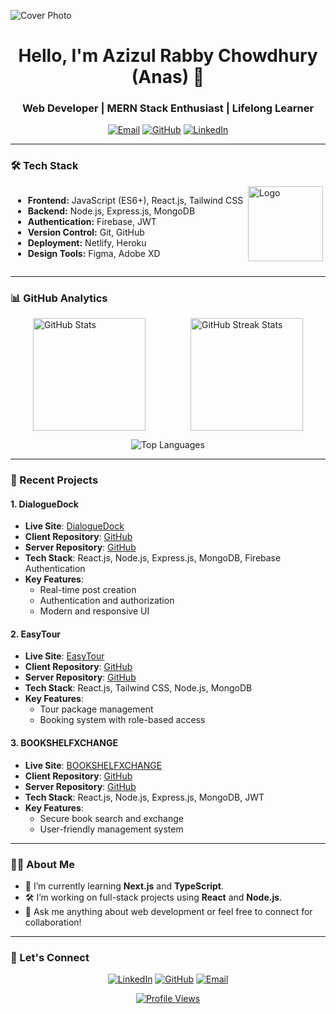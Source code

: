 ![Cover Photo](https://i.ibb.co/9wjfj8k/gb-1-up.png)

<h1 align="center">Hello, I'm Azizul Rabby Chowdhury (Anas) 👋</h1>
<h3 align="center">Web Developer | MERN Stack Enthusiast | Lifelong Learner</h3>

<p align="center">
  <a href="mailto:anassust.scw@gmail.com"><img src="https://img.shields.io/badge/Email-D14836?style=for-the-badge&logo=gmail&logoColor=white" alt="Email"></a>
  <a href="https://github.com/AnasCoding1986"><img src="https://img.shields.io/badge/GitHub-%23181717.svg?style=for-the-badge&logo=github&logoColor=white" alt="GitHub"></a>
  <a href="https://linkedin.com/in/azizul-rabby-chowdhury"><img src="https://img.shields.io/badge/LinkedIn-%230077B5.svg?style=for-the-badge&logo=linkedin&logoColor=white" alt="LinkedIn"></a>
</p>

---

### 🛠 Tech Stack

<div style="display: flex; justify-content: space-around;">
  <ul>
    <li><b>Frontend:</b> JavaScript (ES6+), React.js, Tailwind CSS</li>
    <li><b>Backend:</b> Node.js, Express.js, MongoDB</li>
    <li><b>Authentication:</b> Firebase, JWT</li>
    <li><b>Version Control:</b> Git, GitHub</li>
    <li><b>Deployment:</b> Netlify, Heroku</li>
    <li><b>Design Tools:</b> Figma, Adobe XD</li>
  </ul>
  <img src="https://i.ibb.co/WBczGzt/logoUp.jpg" alt="Logo" style="width: 120px; height: 120px;" />
</div>

---

### 📊 GitHub Analytics

<div style="display: flex; justify-content: space-around; align-items: center;">
  <img height="180em" src="https://github-readme-stats.vercel.app/api?username=AnasCoding1986&show_icons=true&hide_border=true&theme=github_dark&count_private=true&include_all_commits=true&custom_title=Anas%27s%20GitHub%20Stats&line_height=27" alt="GitHub Stats" />
  <img height="180em" src="https://github-readme-streak-stats.herokuapp.com/?user=AnasCoding1986&hide_border=true&theme=github_dark" alt="GitHub Streak Stats" />
</div>
<p align="center">
  <img src="https://github-readme-stats.vercel.app/api/top-langs/?username=AnasCoding1986&layout=compact&theme=github_dark&hide_border=true" alt="Top Languages" />
</p>

---

### 💼 Recent Projects

#### 1. **DialogueDock**
- **Live Site**: [DialogueDock](https://ephemeral-cactus-81fe5b.netlify.app/)
- **Client Repository**: [GitHub](https://github.com/AnasCoding1986/dialogue-dock-client)
- **Server Repository**: [GitHub](https://github.com/AnasCoding1986/dialogue-dock-server)
- **Tech Stack**: React.js, Node.js, Express.js, MongoDB, Firebase Authentication
- **Key Features**:
  - Real-time post creation
  - Authentication and authorization
  - Modern and responsive UI

#### 2. **EasyTour**
- **Live Site**: [EasyTour](https://easy-tour.netlify.app)
- **Client Repository**: [GitHub](https://github.com/AnasCoding1986/easy-tour-client)
- **Server Repository**: [GitHub](https://github.com/AnasCoding1986/easy-tour-server)
- **Tech Stack**: React.js, Tailwind CSS, Node.js, MongoDB
- **Key Features**:
  - Tour package management
  - Booking system with role-based access

#### 3. **BOOKSHELFXCHANGE**
- **Live Site**: [BOOKSHELFXCHANGE](https://startling-rolypoly-f9513d.netlify.app/)
- **Client Repository**: [GitHub](https://github.com/AnasCoding1986/library-a-11-client)
- **Server Repository**: [GitHub](https://github.com/AnasCoding1986/library-a-11-server)
- **Tech Stack**: React.js, Node.js, Express.js, MongoDB, JWT
- **Key Features**:
  - Secure book search and exchange
  - User-friendly management system

---

### 👨‍💻 About Me
- 🌱 I’m currently learning **Next.js** and **TypeScript**.
- 🛠 I’m working on full-stack projects using **React** and **Node.js**.
- 💬 Ask me anything about web development or feel free to connect for collaboration!

---

### 🔗 Let's Connect
<p align="center">
  <a href="https://linkedin.com/in/azizul-rabby-chowdhury" target="_blank"><img src="https://img.shields.io/badge/LinkedIn-%230077B5.svg?style=for-the-badge&logo=linkedin&logoColor=white" alt="LinkedIn" /></a>
  <a href="https://github.com/AnasCoding1986" target="_blank"><img src="https://img.shields.io/badge/GitHub-%23181717.svg?style=for-the-badge&logo=github&logoColor=white" alt="GitHub" /></a>
  <a href="mailto:anassust.scw@gmail.com"><img src="https://img.shields.io/badge/Email-D14836?style=for-the-badge&logo=gmail&logoColor=white" alt="Email" /></a>
</p>

<p align="center">
  <a href="https://github.com/AnasCoding1986">
    <img src="https://komarev.com/ghpvc/?username=AnasCoding1986&label=Profile%20views&color=0e75b6&style=flat" alt="Profile Views" />
  </a>
</p>
